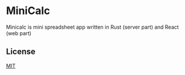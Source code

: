 # MiniCalc

Minicalc is mini spreadsheet app written in Rust (server part) and React (web part)

## License

[MIT](https://choosealicense.com/licenses/mit/)
